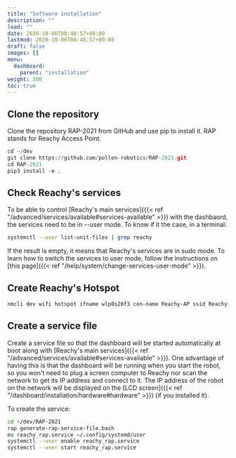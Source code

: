 ```yaml
---
title: "Software installation"
description: ""
lead: ""
date: 2020-10-06T08:48:57+00:00
lastmod: 2020-10-06T08:48:57+00:00
draft: false
images: []
menu:
  dashboard:
    parent: "installation"
weight: 300
toc: true
---
```


## Clone the repository

Clone the repository RAP-2021 from GitHub and use pip to install it. RAP stands for Reachy Access Point.

```python
cd ~/dev
git clone https://github.com/pollen-robotics/RAP-2021.git
cd RAP-2021
pip3 install -e .
```
## Check Reachy's services
To be able to control [Reachy's main services]({{< ref "/advanced/services/available#services-available" >}}) with the dashbaord, the services need to be in --user mode.
To know if it the case, in a terminal:

```bash
systemctl --user list-unit-files | grep reachy
```

If the result is empty, it means that Reachy's services are in sudo mode. To learn how to switch the services to user mode, follow the instructions on [this page]({{< ref "/help/system/change-services-user-mode" >}}).

## Create Reachy's Hotspot
```bash
nmcli dev wifi hotspot ifname wlp0s20f3 con-name Reachy-AP ssid Reachy-AP password "Reachy-AP"
```

## Create a service file
Create a service file so that the dashboard will be started automatically at boot along with [Reachy's main services]({{< ref "/advanced/services/available#services-available" >}}). One advantage of having this is that the dashboard will be running when you start the robot, so you won't need to plug a screen computer to Reachy nor scan the network to get its IP address and connect to it. The IP address of the robot on the network will be displayed on the [LCD screen]({{< ref "/dashboard/installation/hardware#hardware" >}}) (if you installed it). 

To create the service:

```bash
cd ~/dev/RAP-2021
rap generate-rap-service-file.bash
mv reachy_rap.service ~/.config/systemd/user
systemctl --user enable reachy_rap.service
systemctl --user start reachy_rap.service
```